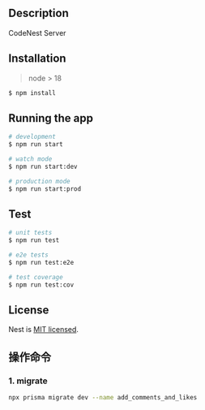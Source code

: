 
## Description

CodeNest Server

## Installation

> node > 18

```bash
$ npm install
```

## Running the app

```bash
# development
$ npm run start

# watch mode
$ npm run start:dev

# production mode
$ npm run start:prod
```

## Test

```bash
# unit tests
$ npm run test

# e2e tests
$ npm run test:e2e

# test coverage
$ npm run test:cov
```
## License

Nest is [MIT licensed](LICENSE).


## 操作命令

### 1. migrate

```bash
npx prisma migrate dev --name add_comments_and_likes
```
